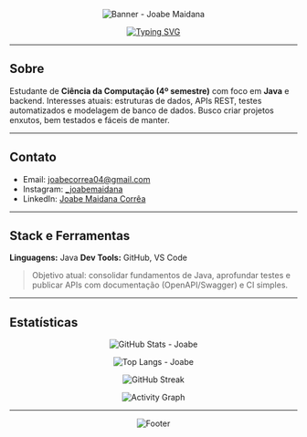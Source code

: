 <!-- Banner dinâmico em ciano -->

<p align="center">
  <img src="https://capsule-render.vercel.app/api?type=waving&color=00c9d4&height=180&section=header&text=Joabe%20Maidana&fontSize=48&fontColor=0a0a0a&fontAlign=50&fontAlignY=35&animation=fadeIn" alt="Banner - Joabe Maidana"/>
</p>
<p align="center">
  <a href="https://git.io/typing-svg"><img src="https://readme-typing-svg.herokuapp.com?font=Fira+Code&weight=500&size=19&pause=1000&center=true&vCenter=true&width=700&lines=Desenvolvedor+Java+%E2%80%94+4%C2%BA+semestre+de+Ci%C3%AAncia+da+Computa%C3%A7%C3%A3o;Backend%2C+APIs+REST%2C+Testes%2C+SQL;Aprendizado+cont%C3%ADnuo+e+boas+pr%C3%A1ticas" alt="Typing SVG" /></a>
</p>

---

## Sobre

Estudante de **Ciência da Computação (4º semestre)** com foco em **Java** e backend. Interesses atuais: estruturas de dados, APIs REST, testes automatizados e modelagem de banco de dados. Busco criar projetos enxutos, bem testados e fáceis de manter.

---

## Contato

* Email: [joabecorrea04@gmail.com](mailto:joabecorrea04@gmail.com)
* Instagram: [\_joabemaidana](https://instagram.com/_joabemaidana)
* LinkedIn: [Joabe Maidana Corrêa](https://www.linkedin.com/in/joabe-maidana-correa)

---

## Stack e Ferramentas

**Linguagens:** Java
**Dev Tools:** GitHub, VS Code

> Objetivo atual: consolidar fundamentos de Java, aprofundar testes e publicar APIs com documentação (OpenAPI/Swagger) e CI simples.

---

## Estatísticas

<p align="center">
  <img src="https://github-readme-stats.vercel.app/api?username=joabemaidana&show_icons=true&theme=react&title_color=00c9d4&icon_color=00c9d4" alt="GitHub Stats - Joabe"/>
</p>
<p align="center">
  <img src="https://github-readme-stats.vercel.app/api/top-langs/?username=joabemaidana&layout=compact&theme=react&title_color=00c9d4" alt="Top Langs - Joabe"/>
</p>
<p align="center">
  <img src="https://streak-stats.demolab.com?user=joabemaidana&theme=react&ring=00c9d4&fire=00c9d4&currStreakNum=2f80ed&currStreakLabel=00c9d4" alt="GitHub Streak"/>
</p>
<p align="center">
  <img src="https://github-readme-activity-graph.vercel.app/graph?username=joabemaidana&theme=react-dark&area=true&hide_border=false&color=00c9d4&line=00c9d4&point=00c9d4" alt="Activity Graph"/>
</p>

---

<!-- Rodapé ciano -->

<p align="center">
  <img src="https://capsule-render.vercel.app/api?type=waving&color=00c9d4&height=120&section=footer" alt="Footer"/>
</p>
